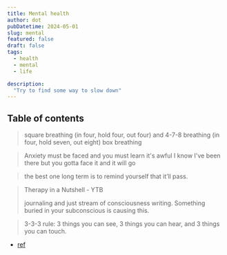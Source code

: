 ```yaml
---
title: Mental health
author: dot
pubDatetime: 2024-05-01
slug: mental
featured: false
draft: false
tags:
  - health
  - mental
  - life

description:
  "Try to find some way to slow down"
---
```


## Table of contents

> square breathing (in four, hold four, out four) and 4-7-8 breathing (in four, hold seven, out eight) 
> box breathing

>  Anxiety must be faced and you must learn it's awful I know I've been there but you gotta face it and it will go

> the best one long term is to remind yourself that it’ll pass.

> Therapy in a Nutshell - YTB
>
> journaling and just stream of consciousness writing. Something buried in your subconscious is causing this.

> 3-3-3 rule: 3 things you can see, 3 things you can hear, and 3 things you can touch.

- [ref](https://www.reddit.com/r/AskReddit/comments/12gsalz/serious_how_do_you_calm_your_mind_when_youre/)